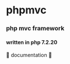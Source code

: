# phpmvc
### php mvc framework
#### written in php 7.2.20

:construction:  documentation :construction:
